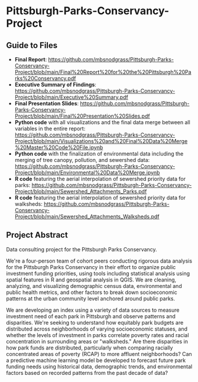 # Pittsburgh-Parks-Conservancy-Project

## Guide to Files
- **Final Report**: https://github.com/mbsnodgrass/Pittsburgh-Parks-Conservancy-Project/blob/main/Final%20Report%20for%20the%20Pittsburgh%20Parks%20Conservancy.pdf
- **Executive Summary of Findings**: https://github.com/mbsnodgrass/Pittsburgh-Parks-Conservancy-Project/blob/main/Executive%20Summary.pdf
- **Final Presentation Slides**: https://github.com/mbsnodgrass/Pittsburgh-Parks-Conservancy-Project/blob/main/Final%20Presentation%20Slides.pdf
- **Python code** with all visualizations and the final data merge between all variables in the entire report: https://github.com/mbsnodgrass/Pittsburgh-Parks-Conservancy-Project/blob/main/Visualizations%20and%20Final%20Data%20Merge%20Master%20Code%20File.ipynb
- **Python code** with the finalization of environmental data including the merging of tree canopy, pollution, and sewershed data: https://github.com/mbsnodgrass/Pittsburgh-Parks-Conservancy-Project/blob/main/Environmental%20Data%20Merge.ipynb
- **R code** featuring the aerial interpolation of sewershed priority data for parks: https://github.com/mbsnodgrass/Pittsburgh-Parks-Conservancy-Project/blob/main/Sewershed_Attachments_Parks.pdf
- **R code** featuring the aerial interpolation of sewershed priority data for walksheds: https://github.com/mbsnodgrass/Pittsburgh-Parks-Conservancy-Project/blob/main/Sewershed_Attachments_Walksheds.pdf

## Project Abstract
Data consulting project for the Pittsburgh Parks Conservancy.

We're a four-person team of cohort peers conducting rigorous data analysis for the Pittsburgh Parks Conservancy in their effort to organize public investment funding priorities, using tools including statistical analysis using spatial features in R and geospatial analysis in QGIS. We are cleaning, analyzing, and visualizing demographic census data, environmental and public health metrics, and other factors to break down socioeconomic patterns at the urban community level anchored around public parks.

We are developing an index using a variety of data sources to measure investment need of each park in Pittsburgh and observe patterns and disparities. We're seeking to understand how equitably park budgets are distributed across neighborhoods of varying socioeconomic statuses, and whether the levels of investment in parks correlate poverty rates and racial concentration in surrounding areas or "walksheds." Are there disparities in how park funds are distributed, particularly when comparing racially concentrated areas of poverty (RCAP) to more affluent neighborhoods? Can a predictive machine learning model be developed to forecast future park funding needs using historical data, demographic trends, and environmental factors based on recorded patterns from the past decade of data?
